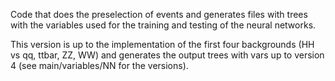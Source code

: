 Code that does the preselection of events and generates files with trees with the variables used for the training and testing of the neural networks.

This version is up to the implementation of the first four backgrounds (HH vs qq, ttbar, ZZ, WW) and generates the output trees with vars up to version 4 (see main/variables/NN for the versions).
